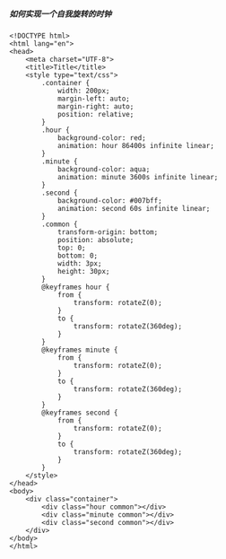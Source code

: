 ##### 如何实现一个自我旋转的时钟

    <!DOCTYPE html>
    <html lang="en">
    <head>
        <meta charset="UTF-8">
        <title>Title</title>
        <style type="text/css">
            .container {
                width: 200px;
                margin-left: auto;
                margin-right: auto;
                position: relative;
            }
            .hour {
                background-color: red;
                animation: hour 86400s infinite linear;
            }
            .minute {
                background-color: aqua;
                animation: minute 3600s infinite linear;
            }
            .second {
                background-color: #007bff;
                animation: second 60s infinite linear;
            }
            .common {
                transform-origin: bottom;
                position: absolute;
                top: 0;
                bottom: 0;
                width: 3px;
                height: 30px;
            }
            @keyframes hour {
                from {
                    transform: rotateZ(0);
                }
                to {
                    transform: rotateZ(360deg);
                }
            }
            @keyframes minute {
                from {
                    transform: rotateZ(0);
                }
                to {
                    transform: rotateZ(360deg);
                }
            }
            @keyframes second {
                from {
                    transform: rotateZ(0);
                }
                to {
                    transform: rotateZ(360deg);
                }
            }
        </style>
    </head>
    <body>
        <div class="container">
            <div class="hour common"></div>
            <div class="minute common"></div>
            <div class="second common"></div>
        </div>
    </body>
    </html>